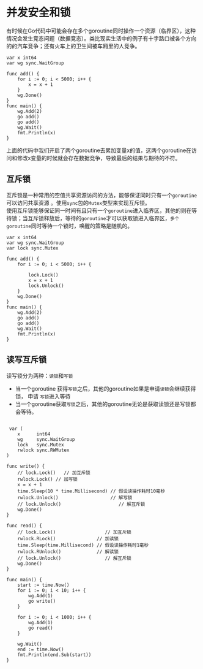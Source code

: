 
# 并发安全和锁

有时候在Go代码中可能会存在多个goroutine同时操作一个资源（临界区），这种情况会发生竞态问题（数据竞态）。类比现实生活中的例子有十字路口被各个方向的的汽车竞争；还有火车上的卫生间被车厢里的人竞争。
```golang
var x int64
var wg sync.WaitGroup

func add() {
	for i := 0; i < 5000; i++ {
		x = x + 1
	}
	wg.Done()
}
func main() {
	wg.Add(2)
	go add()
	go add()
	wg.Wait()
	fmt.Println(x)
} 
```
上面的代码中我们开启了两个goroutine去累加变量x的值，这两个goroutine在访问和修改x变量的时候就会存在数据竞争，导致最后的结果与期待的不符。

## 互斥锁
互斥锁是一种常用的空值共享资源访问的方法，能够保证同时只有一个`goroutine` 可以访问共享资源 。使用`sync`包的`Mutex`类型来实现互斥锁。     
使用互斥锁能够保证同一时间有且只有一个`goroutine`进入临界区，其他的则在等待锁；当互斥锁释放后，等待的`goroutine`才可以获取锁进入临界区，`多个goroutine`同时等待一个锁时，唤醒的策略是随机的。 
    
```golang 
var x int64
var wg sync.WaitGroup
var lock sync.Mutex

func add() {
	for i := 0; i < 5000; i++ {
	
	    lock.Lock()
		x = x + 1
		lock.Unlock()
	}
	wg.Done()
}
func main() {
	wg.Add(2)
	go add()
	go add()
	wg.Wait()
	fmt.Println(x)
} 
```

## 读写互斥锁

读写锁分为两种：`读锁`和`写锁`   
-  当一个goroutine 获得`写锁`之后，其他的goroutine如果是申请`读锁`会继续获得锁， 申请 `写锁`进入等待
- 当一个goroutine获取`写锁`之后，其他的goroutine无论是获取读锁还是写锁都会等待。
```golang

 var (
	x      int64
	wg     sync.WaitGroup
	lock   sync.Mutex
	rwlock sync.RWMutex
)

func write() {
	// lock.Lock()   // 加互斥锁
	rwlock.Lock() // 加写锁
	x = x + 1
	time.Sleep(10 * time.Millisecond) // 假设读操作耗时10毫秒
	rwlock.Unlock()                   // 解写锁
	// lock.Unlock()                     // 解互斥锁
	wg.Done()
}

func read() {
	// lock.Lock()                  // 加互斥锁
	rwlock.RLock()               // 加读锁
	time.Sleep(time.Millisecond) // 假设读操作耗时1毫秒
	rwlock.RUnlock()             // 解读锁
	// lock.Unlock()                // 解互斥锁
	wg.Done()
}

func main() {
	start := time.Now()
	for i := 0; i < 10; i++ {
		wg.Add(1)
		go write()
	}

	for i := 0; i < 1000; i++ {
		wg.Add(1)
		go read()
	}

	wg.Wait()
	end := time.Now()
	fmt.Println(end.Sub(start))
}
```
